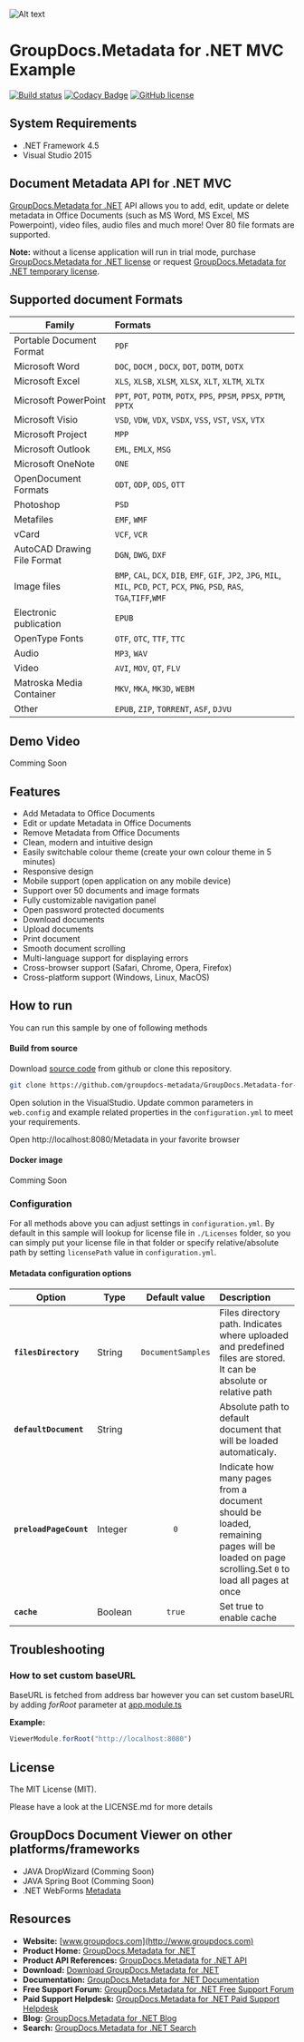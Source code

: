 ![Alt text](https://groupdocs-metadata.github.io/resources/image/banner.png "GroupDocs.Metadata")
# GroupDocs.Metadata for .NET MVC Example

[![Build status](https://ci.appveyor.com/api/projects/status/t40gr8bgr1msty7c/branch/master?svg=true)](https://ci.appveyor.com/project/bobkovalex/groupdocs-metadata-for-net-mvc/branch/master)
[![Codacy Badge](https://api.codacy.com/project/badge/Grade/91132beed1914c699aea25281659efbc)](https://www.codacy.com/gh/groupdocs-metadata/GroupDocs.Metadata-for-.NET-MVC?utm_source=github.com&amp;utm_medium=referral&amp;utm_content=groupdocs-metadata/GroupDocs.Metadata-for-.NET-MVC&amp;utm_campaign=Badge_Grade)
[![GitHub license](https://img.shields.io/github/license/groupdocs-metadata/GroupDocs.Metadata-for-.NET-MVC.svg)](https://github.com/groupdocs-metadata/GroupDocs.Metadata-for-.NET-MVC/blob/master/LICENSE)

## System Requirements
- .NET Framework 4.5
- Visual Studio 2015

## Document Metadata API for .NET MVC
[GroupDocs.Metadata for .NET](https://products.groupdocs.com/metadata/net) API allows you to add, edit, update or delete metadata in Office Documents (such as MS Word, MS Excel, MS Powerpoint), video files, audio files and much more! Over 80 file formats are supported.

**Note:** without a license application will run in trial mode, purchase [GroupDocs.Metadata for .NET license](https://purchase.groupdocs.com/order-online-step-1-of-8.aspx) or request [GroupDocs.Metadata for .NET temporary license](https://purchase.groupdocs.com/temporary-license).

## Supported document Formats

| Family                      | Formats                                                                                                                            |
| --------------------------- |:---------------------------------------------------------------------------------------------------------------------------------- |
| Portable Document Format    | `PDF`                                                                                                                              |
| Microsoft Word              | `DOC`, `DOCM` , `DOCX`, `DOT`, `DOTM`, `DOTX`                                                                                      |
| Microsoft Excel             | `XLS`, `XLSB`, `XLSM`, `XLSX`, `XLT`, `XLTM`, `XLTX`                                                                               |
| Microsoft PowerPoint        | `PPT`, `POT`, `POTM`, `POTX`, `PPS`, `PPSM`, `PPSX`, `PPTM`, `PPTX`                                                                |
| Microsoft Visio             | `VSD`, `VDW`, `VDX`, `VSDX`, `VSS`, `VST`, `VSX`, `VTX`                                                                            |
| Microsoft Project           | `MPP`                                                                                                                       |
| Microsoft Outlook           | `EML`, `EMLX`, `MSG`                                                                                                               |
| Microsoft OneNote           | `ONE`                                                                                                               |
| OpenDocument Formats        | `ODT`, `ODP`, `ODS`, `OTT`                                                                                                         |
| Photoshop                   | `PSD`                                                                                                                              |
| Metafiles                   | `EMF`, `WMF`                                                                                                                              |
| vCard                       | `VCF`, `VCR`                                                                                                      |
| AutoCAD Drawing File Format | `DGN`, `DWG`, `DXF`                                                                                                                |
| Image files                 | `BMP`, `CAL`, `DCX`, `DIB`, `EMF`, `GIF`, `JP2`, `JPG`, `MIL`, `MIL`, `PCD`, `PCT`, `PCX`, `PNG`, `PSD`, `RAS`, `TGA`,`TIFF`,`WMF` |
| Electronic publication      | `EPUB`                                                                                                                             |
| OpenType Fonts              | `OTF`, `OTC`, `TTF`, `TTC`                                                                                                                              |
| Audio                       | `MP3`, `WAV`                                                                                                                              | 
| Video                       | `AVI`, `MOV`, `QT`, `FLV`                                                                                                                              | 
| Matroska Media Container    | `MKV`, `MKA`, `MK3D`, `WEBM`                                                                                                                              |
| Other                       | `EPUB`, `ZIP`, `TORRENT`, `ASF`, `DJVU`                                                                                                                              | 

## Demo Video
Comming Soon

## Features
- Add Metadata to Office Documents
- Edit or update Metadata in Office Documents
- Remove Metadata from Office Documents
- Clean, modern and intuitive design
- Easily switchable colour theme (create your own colour theme in 5 minutes)
- Responsive design
- Mobile support (open application on any mobile device)
- Support over 50 documents and image formats
- Fully customizable navigation panel
- Open password protected documents
- Download documents
- Upload documents
- Print document
- Smooth document scrolling
- Multi-language support for displaying errors
- Cross-browser support (Safari, Chrome, Opera, Firefox)
- Cross-platform support (Windows, Linux, MacOS)

## How to run

You can run this sample by one of following methods

#### Build from source

Download [source code](https://github.com/groupdocs-metadata/GroupDocs.Metadata-for-.NET-MVC/archive/master.zip) from github or clone this repository.

```bash
git clone https://github.com/groupdocs-metadata/GroupDocs.Metadata-for-.NET-MVC
```

Open solution in the VisualStudio.
Update common parameters in `web.config` and example related properties in the `configuration.yml` to meet your requirements.

Open http://localhost:8080/Metadata in your favorite browser

#### Docker image
Comming Soon

### Configuration
For all methods above you can adjust settings in `configuration.yml`. By default in this sample will lookup for license file in `./Licenses` folder, so you can simply put your license file in that folder or specify relative/absolute path by setting `licensePath` value in `configuration.yml`.

#### Metadata configuration options

| Option                 | Type    |   Default value   | Description                                                                                                                                  |
| ---------------------- | ------- |:-----------------:|:-------------------------------------------------------------------------------------------------------------------------------------------- |
| **`filesDirectory`**   | String  | `DocumentSamples` | Files directory path. Indicates where uploaded and predefined files are stored. It can be absolute or relative path                          |
| **`defaultDocument`**  | String  |                   | Absolute path to default document that will be loaded automaticaly.                                                                          |
| **`preloadPageCount`** | Integer |        `0`        | Indicate how many pages from a document should be loaded, remaining pages will be loaded on page scrolling.Set `0` to load all pages at once |
| **`cache`**            | Boolean |      `true`       | Set true to enable cache                                                                                                                     |

## Troubleshooting
### How to set custom baseURL
BaseURL is fetched from address bar however you can set custom baseURL by adding *forRoot* parameter at [app.module.ts](https://github.com/groupdocs-metadata/GroupDocs.Metadata-for-.NET-MVC/blob/master/src/client/apps/metadata/src/app/app.module.ts#L10)

**Example:**
```js
ViewerModule.forRoot("http://localhost:8080")
```

## License
The MIT License (MIT). 

Please have a look at the LICENSE.md for more details

## GroupDocs Document Viewer on other platforms/frameworks

- JAVA DropWizard (Comming Soon)
- JAVA Spring Boot (Comming Soon)
- .NET WebForms [Metadata](https://github.com/groupdocs-metadata/GroupDocs.Metadata-for-.NET-WebForms)

## Resources
- **Website:** [www.groupdocs.com](http://www.groupdocs.com)
- **Product Home:** [GroupDocs.Metadata for .NET](https://products.groupdocs.com/metadata/net)
- **Product API References:** [GroupDocs.Metadata for .NET API](https://apireference.groupdocs.com/net/metadata)
- **Download:** [Download GroupDocs.Metadata for .NET](http://downloads.groupdocs.com/metadata/net)
- **Documentation:** [GroupDocs.Metadata for .NET Documentation](https://docs.groupdocs.com/display/metadatanet/Home)
- **Free Support Forum:** [GroupDocs.Metadata for .NET Free Support Forum](https://forum.groupdocs.com/c/metadata)
- **Paid Support Helpdesk:** [GroupDocs.Metadata for .NET Paid Support Helpdesk](https://helpdesk.groupdocs.com)
- **Blog:** [GroupDocs.Metadata for .NET Blog](https://blog.groupdocs.com/category/groupdocs-metadata-product-family/)
- **Search:** [GroupDocs.Metadata for .NET Search](https://search.groupdocs.com/)
